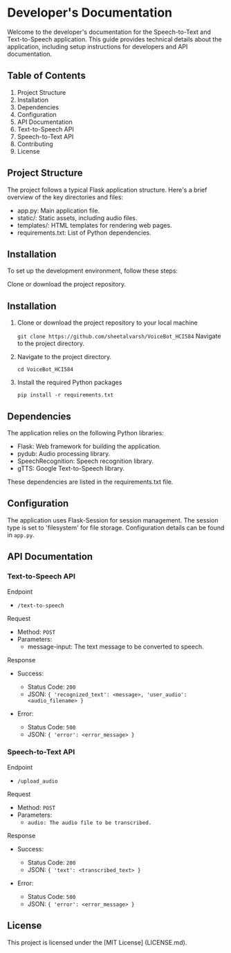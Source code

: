 # Developer's Documentation

Welcome to the developer's documentation for the Speech-to-Text and Text-to-Speech application. This guide provides technical details about the application, including setup instructions for developers and API documentation.

## Table of Contents

1. Project Structure
2. Installation
3. Dependencies
4. Configuration
5. API Documentation
6. Text-to-Speech API
7. Speech-to-Text API
8. Contributing
9. License

## Project Structure
The project follows a typical Flask application structure. Here's a brief overview of the key directories and files:

* app.py: Main application file.
* static/: Static assets, including audio files.
* templates/: HTML templates for rendering web pages.
* requirements.txt: List of Python dependencies.

## Installation
To set up the development environment, follow these steps:

Clone or download the project repository.

## Installation

1. Clone or download the project repository to your local machine

    ``` git clone https://github.com/sheetalvarsh/VoiceBot_HCI584 ```
    Navigate to the project directory.

2. Navigate to the project directory.

    ```cd VoiceBot_HCI584```

3. Install the required Python packages

    ```pip install -r requirements.txt```

## Dependencies
The application relies on the following Python libraries:

* Flask: Web framework for building the application.
* pydub: Audio processing library.
* SpeechRecognition: Speech recognition library.
* gTTS: Google Text-to-Speech library.

These dependencies are listed in the requirements.txt file.

## Configuration
The application uses Flask-Session for session management. The session type is set to 'filesystem' for file storage. Configuration details can be found in `app.py`.

## API Documentation

### Text-to-Speech API

Endpoint
- `/text-to-speech`

Request
- Method: `POST`
- Parameters:
    - message-input: The text message to be converted to speech.

Response
* Success:
    - Status Code: `200`
    - JSON: `{ 'recognized_text': <message>, 'user_audio': <audio_filename> }`

* Error:
    - Status Code: `500`
    - JSON: `{ 'error': <error_message> }`

### Speech-to-Text API

Endpoint
- `/upload_audio`

Request
* Method: `POST`
* Parameters:
    - `audio: The audio file to be transcribed.`

Response

* Success:
    - Status Code: `200`
    - JSON: `{ 'text': <transcribed_text> }`

* Error:
    - Status Code: `500`
    - JSON: `{ 'error': <error_message> }`

## License
This project is licensed under the [MIT License] (LICENSE.md).
